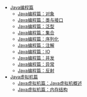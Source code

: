 * [Java编程篇]()
  * [Java编程篇：对象](/doc/Java编程篇/01Java编程篇：对象.md)
  * [Java编程篇：类与接口](/doc/Java编程篇/02Java编程篇：类与接口.md)
  * [Java编程篇：泛型](/doc/Java编程篇/03Java编程篇：泛型.md)
  * [Java编程篇：集合](/doc/Java编程篇/04Java编程篇：集合.md)
  * [Java编程篇：序列化](/doc/Java编程篇/05Java编程篇：序列化.md)
  * [Java编程篇：注解](/doc/Java编程篇/06Java编程篇：注解.md)
  * [Java编程篇：IO](/doc/Java编程篇/07Java编程篇：IO.md)
  * [Java编程篇：并发](/doc/Java编程篇/08Java编程篇：并发.md)
  * [Java编程篇：异常](/doc/Java编程篇/09Java编程篇：异常.md)
  * [Java编程篇：反射](/doc/Java编程篇/10Java编程篇：反射.md)
* [Java虚拟机篇]()
  * [Java虚拟机篇：Java虚拟机概述](/doc/Java虚拟机篇/01Java虚拟机篇：Java虚拟机概述.md)
  * [Java虚拟机篇：内存结构](/doc/Java虚拟机篇/02Java虚拟机篇：内存结构.md)
